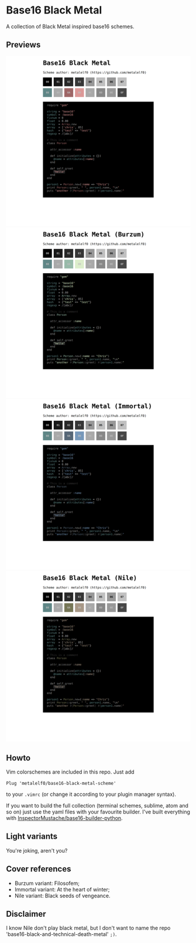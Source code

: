 Base16 Black Metal
===

A collection of Black Metal inspired base16 schemes.

Previews
---

![Black Metal Scheme](images/base16-black-metal.png "Black metal scheme")
![Black Metal Scheme - Burzum Variant](images/base16-black-metal-burzum.png "Black metal scheme - Burzum Variant")
![Black Metal Scheme - Immortal Variant](images/base16-black-metal-immortal.png "Black metal scheme - Immortal Variant")
![Black Metal Scheme - Nile Variant](images/base16-black-metal-nile.png "Black metal scheme - Nile Variant")

Howto
---

Vim colorschemes are included in this repo. Just add

```
Plug 'metalelf0/base16-black-metal-scheme'
```

to your `.vimrc` (or change it according to your plugin manager syntax).

If you want to build the full collection (terminal schemes, sublime, atom and so on) just use the yaml files with your favourite builder. I've built everything with [InspectorMustache/base16-builder-python](https://github.com/InspectorMustache/base16-builder-python).

Light variants
---

You're joking, aren't you?

Cover references
---

* Burzum variant: Filosofem;
* Immortal variant: At the heart of winter;
* Nile variant: Black seeds of vengeance.

Disclaimer
---

I know Nile don't play black metal, but I don't want to name the repo 'base16-black-and-technical-death-metal' `;)`.

